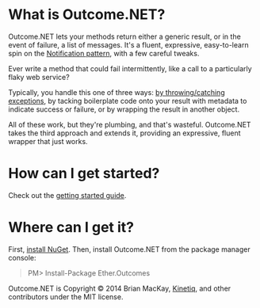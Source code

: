 What is Outcome.NET?
==============

Outcome.NET lets your methods return either a generic result, or in the event of failure, a list of messages. It's a fluent, expressive, easy-to-learn spin on the <a href="http://martinfowler.com/dslCatalog/notification.html">Notification pattern</a>, with a few careful tweaks.  

Ever write a method that could fail intermittently, like a call to a particularly flaky web service?

Typically, you handle this one of three ways: <a href="http://martinfowler.com/articles/replaceThrowWithNotification.html">by throwing/catching exceptions</a>, by tacking boilerplate code onto your result with metadata to indicate success or failure, or by wrapping the result in another object. 

All of these work, but they're plumbing, and that's wasteful. Outcome.NET takes the third approach and extends it, providing an expressive, fluent wrapper that just works. 

How can I get started?
==============

Check out the <a href="https://github.com/kinetiq/Ether.Outcomes/wiki/Getting-started">getting started guide</a>.


Where can I get it?
==============

First, <a href="http://docs.nuget.org/docs/start-here/installing-nuget">install NuGet</a>. Then, install Outcome.NET from the package manager console:

>PM> Install-Package Ether.Outcomes

Outcome.NET is Copyright © 2014 Brian MacKay, <a href="getkinetiq.com">Kinetiq</a>, and other contributors under the MIT license.
